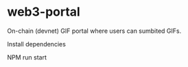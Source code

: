 # web3-portal

On-chain (devnet) GIF portal where users can sumbited GIFs.

Install dependencies 

NPM run start
